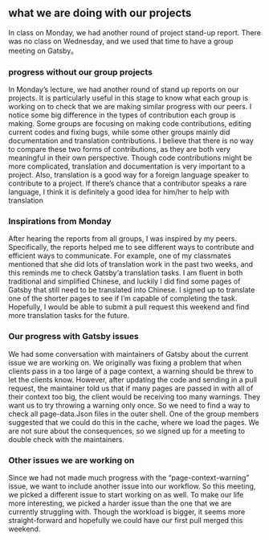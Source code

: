 ## what we are doing with our projects
In class on Monday, we had another round of project stand-up report. There was no class on Wednesday, and we used that time to have a group meeting on Gatsby。

### progress without our group projects
In Monday’s lecture, we had another round of stand up reports on our projects. It is particularly useful in this stage to know what each group is working on to check that we are making similar progress with our peers. I notice some big difference in the types of contribution each group is making. Some groups are focusing on making code contributions, editing current codes and fixing bugs, while some other groups mainly did documentation and translation contributions. I believe that there is no way to compare these two forms of contributions, as they are both very meaningful in their own perspective. Though code contributions might be more complicated, translation and documentation is very important to a project. Also, translation is a good way for a foreign language speaker to contribute to a project. If there’s chance that a contributor speaks a rare language, I think it is definitely a good idea for him/her to help with translation 

### Inspirations from Monday
After hearing the reports from all groups, I was inspired by my peers. Specifically, the reports helped me to see different ways to contribute and efficient ways to communicate. For example, one of my classmates mentioned that she did lots of translation work in the past two weeks, and this reminds me to check Gatsby‘a translation tasks. I am fluent in both traditional and simplified Chinese, and luckily I did find some pages of Gatsby that still need to be translated into Chinese. I signed up to translate one of the shorter pages to see if I’m capable of completing the task. Hopefully, I would be able to submit a pull request this weekend and find more translation tasks for the future.

### Our progress with Gatsby issues
We had some conversation with maintainers of Gatsby about the current issue we are working on. We originally was fixing a problem that when clients pass in a too large of a page context, a warning should be threw to let the clients know. However, after updating the code and sending in a pull request, the maintainer told us that if many pages are passed in with all of their context too big, the client would be receiving too many warnings. They want us to try throwing a warning only once. So we need to find a way to check all page-data.Json files in the outer shell. One of the group members suggested that we could do this in the cache, where we load the pages. We are not sure about the consequences, so we signed up for a meeting to double check with the maintainers. 

### Other issues we are working on
Since we had not made much progress with the “page-context-warning” issue, we want to include another issue into our workflow. So this meeting, we picked a different issue to start working on as well. To make our life more interesting, we picked a harder issue than the one that we are currently struggling with. Though the workload is bigger, it seems more straight-forward and hopefully we could have our first pull merged this weekend. 
